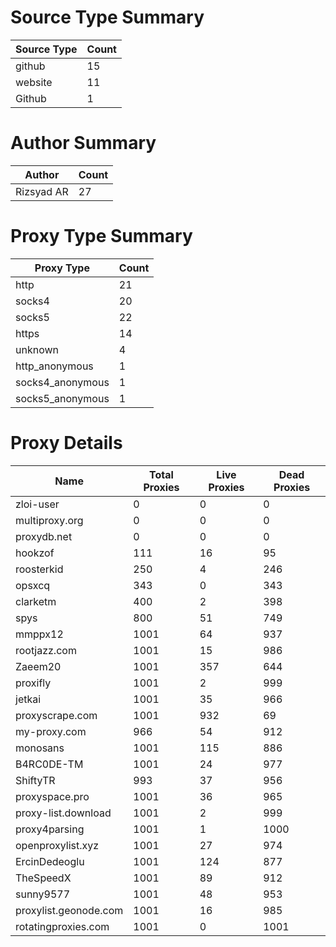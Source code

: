 # Source Type Summary

| Source Type | Count |
|-------------|-------|
| github | 15 |
| website | 11 |
| Github | 1 |


# Author Summary

| Author | Count |
|--------|-------|
| Rizsyad AR | 27 |


# Proxy Type Summary

| Proxy Type | Count |
|------------|-------|
| http | 21 |
| socks4 | 20 |
| socks5 | 22 |
| https | 14 |
| unknown | 4 |
| http_anonymous | 1 |
| socks4_anonymous | 1 |
| socks5_anonymous | 1 |


# Proxy Details

| Name | Total Proxies | Live Proxies | Dead Proxies |
|------|---------------|--------------|---------------|
| zloi-user | 0 | 0 | 0 |
| multiproxy.org | 0 | 0 | 0 |
| proxydb.net | 0 | 0 | 0 |
| hookzof | 111 | 16 | 95 |
| roosterkid | 250 | 4 | 246 |
| opsxcq | 343 | 0 | 343 |
| clarketm | 400 | 2 | 398 |
| spys | 800 | 51 | 749 |
| mmppx12 | 1001 | 64 | 937 |
| rootjazz.com | 1001 | 15 | 986 |
| Zaeem20 | 1001 | 357 | 644 |
| proxifly | 1001 | 2 | 999 |
| jetkai | 1001 | 35 | 966 |
| proxyscrape.com | 1001 | 932 | 69 |
| my-proxy.com | 966 | 54 | 912 |
| monosans | 1001 | 115 | 886 |
| B4RC0DE-TM | 1001 | 24 | 977 |
| ShiftyTR | 993 | 37 | 956 |
| proxyspace.pro | 1001 | 36 | 965 |
| proxy-list.download | 1001 | 2 | 999 |
| proxy4parsing | 1001 | 1 | 1000 |
| openproxylist.xyz | 1001 | 27 | 974 |
| ErcinDedeoglu | 1001 | 124 | 877 |
| TheSpeedX | 1001 | 89 | 912 |
| sunny9577 | 1001 | 48 | 953 |
| proxylist.geonode.com | 1001 | 16 | 985 |
| rotatingproxies.com | 1001 | 0 | 1001 |
